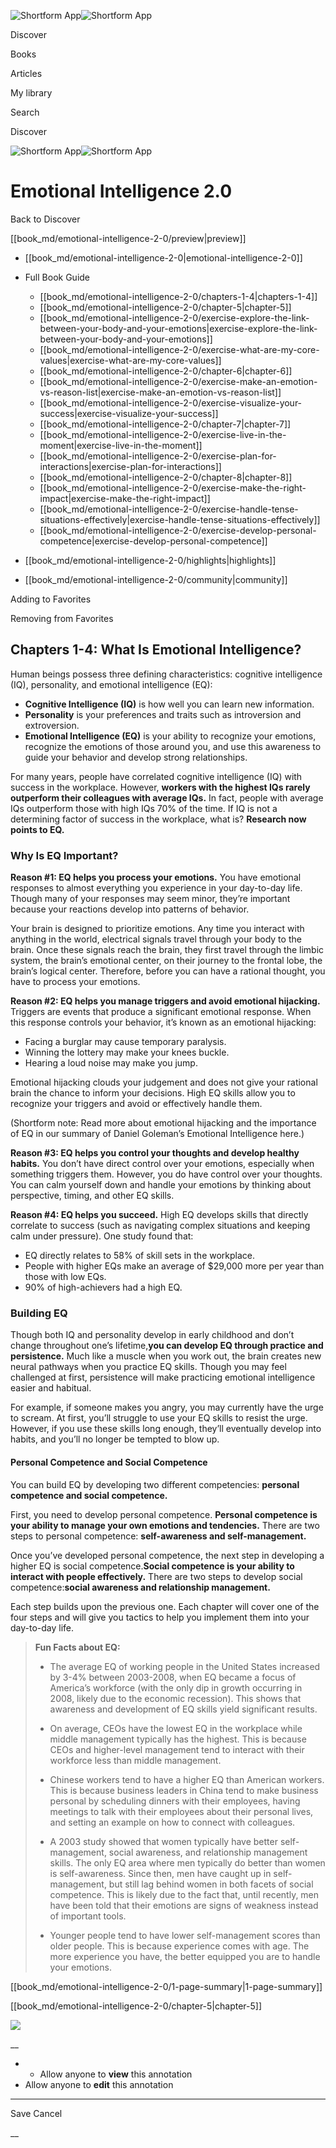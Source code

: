 ![Shortform App](/img/logo.36a2399e.svg)![Shortform App](/img/logo-dark.70c1b072.svg)

Discover

Books

Articles

My library

Search

Discover

![Shortform App](/img/logo.36a2399e.svg)![Shortform App](/img/logo-dark.70c1b072.svg)

# Emotional Intelligence 2.0

Back to Discover

[[book_md/emotional-intelligence-2-0/preview|preview]]

  * [[book_md/emotional-intelligence-2-0|emotional-intelligence-2-0]]
  * Full Book Guide

    * [[book_md/emotional-intelligence-2-0/chapters-1-4|chapters-1-4]]
    * [[book_md/emotional-intelligence-2-0/chapter-5|chapter-5]]
    * [[book_md/emotional-intelligence-2-0/exercise-explore-the-link-between-your-body-and-your-emotions|exercise-explore-the-link-between-your-body-and-your-emotions]]
    * [[book_md/emotional-intelligence-2-0/exercise-what-are-my-core-values|exercise-what-are-my-core-values]]
    * [[book_md/emotional-intelligence-2-0/chapter-6|chapter-6]]
    * [[book_md/emotional-intelligence-2-0/exercise-make-an-emotion-vs-reason-list|exercise-make-an-emotion-vs-reason-list]]
    * [[book_md/emotional-intelligence-2-0/exercise-visualize-your-success|exercise-visualize-your-success]]
    * [[book_md/emotional-intelligence-2-0/chapter-7|chapter-7]]
    * [[book_md/emotional-intelligence-2-0/exercise-live-in-the-moment|exercise-live-in-the-moment]]
    * [[book_md/emotional-intelligence-2-0/exercise-plan-for-interactions|exercise-plan-for-interactions]]
    * [[book_md/emotional-intelligence-2-0/chapter-8|chapter-8]]
    * [[book_md/emotional-intelligence-2-0/exercise-make-the-right-impact|exercise-make-the-right-impact]]
    * [[book_md/emotional-intelligence-2-0/exercise-handle-tense-situations-effectively|exercise-handle-tense-situations-effectively]]
    * [[book_md/emotional-intelligence-2-0/exercise-develop-personal-competence|exercise-develop-personal-competence]]
  * [[book_md/emotional-intelligence-2-0/highlights|highlights]]
  * [[book_md/emotional-intelligence-2-0/community|community]]



Adding to Favorites 

Removing from Favorites 

## Chapters 1-4: What Is Emotional Intelligence?

Human beings possess three defining characteristics: cognitive intelligence (IQ), personality, and emotional intelligence (EQ):

  * **Cognitive Intelligence (IQ)** is how well you can learn new information.
  * **Personality** is your preferences and traits such as introversion and extroversion.
  * **Emotional Intelligence (EQ)** is your ability to recognize your emotions, recognize the emotions of those around you, and use this awareness to guide your behavior and develop strong relationships.



For many years, people have correlated cognitive intelligence (IQ) with success in the workplace. However, **workers with the highest IQs rarely outperform their colleagues with average IQs.** In fact, people with average IQs outperform those with high IQs 70% of the time. If IQ is not a determining factor of success in the workplace, what is? **Research now points to EQ.**

### Why Is EQ Important?

**Reason #1: EQ helps you process your emotions.** You have emotional responses to almost everything you experience in your day-to-day life. Though many of your responses may seem minor, they’re important because your reactions develop into patterns of behavior.

Your brain is designed to prioritize emotions. Any time you interact with anything in the world, electrical signals travel through your body to the brain. Once these signals reach the brain, they first travel through the limbic system, the brain’s emotional center, on their journey to the frontal lobe, the brain’s logical center. Therefore, before you can have a rational thought, you have to process your emotions.

**Reason #2: EQ helps you manage triggers and avoid emotional hijacking.** Triggers are events that produce a significant emotional response. When this response controls your behavior, it’s known as an emotional hijacking:

  * Facing a burglar may cause temporary paralysis.
  * Winning the lottery may make your knees buckle.
  * Hearing a loud noise may make you jump.



Emotional hijacking clouds your judgement and does not give your rational brain the chance to inform your decisions. High EQ skills allow you to recognize your triggers and avoid or effectively handle them.

(Shortform note: Read more about emotional hijacking and the importance of EQ in our summary of Daniel Goleman’s Emotional Intelligence here.)

**Reason #3: EQ helps you control your thoughts and develop healthy habits.** You don’t have direct control over your emotions, especially when something triggers them. However, you do have control over your thoughts. You can calm yourself down and handle your emotions by thinking about perspective, timing, and other EQ skills.

**Reason #4: EQ helps you succeed.** High EQ develops skills that directly correlate to success (such as navigating complex situations and keeping calm under pressure). One study found that:

  * EQ directly relates to 58% of skill sets in the workplace.
  * People with higher EQs make an average of $29,000 more per year than those with low EQs.
  * 90% of high-achievers had a high EQ.



### Building EQ

Though both IQ and personality develop in early childhood and don’t change throughout one’s lifetime,**you can develop EQ through practice and persistence.** Much like a muscle when you work out, the brain creates new neural pathways when you practice EQ skills. Though you may feel challenged at first, persistence will make practicing emotional intelligence easier and habitual.

For example, if someone makes you angry, you may currently have the urge to scream. At first, you’ll struggle to use your EQ skills to resist the urge. However, if you use these skills long enough, they’ll eventually develop into habits, and you’ll no longer be tempted to blow up.

#### Personal Competence and Social Competence

You can build EQ by developing two different competencies: **personal competence and social competence.**

First, you need to develop personal competence. **Personal competence is your ability to manage your own emotions and tendencies.** There are two steps to personal competence: **self-awareness and self-management.**

Once you’ve developed personal competence, the next step in developing a higher EQ is social competence.**Social competence is your ability to interact with people effectively.** There are two steps to develop social competence:**social awareness and relationship management.**

Each step builds upon the previous one. Each chapter will cover one of the four steps and will give you tactics to help you implement them into your day-to-day life.

> **Fun Facts about EQ:**
> 
>   * The average EQ of working people in the United States increased by 3-4% between 2003-2008, when EQ became a focus of America’s workforce (with the only dip in growth occurring in 2008, likely due to the economic recession). This shows that awareness and development of EQ skills yield significant results.
> 
>   * On average, CEOs have the lowest EQ in the workplace while middle management typically has the highest. This is because CEOs and higher-level management tend to interact with their workforce less than middle management.
> 
>   * Chinese workers tend to have a higher EQ than American workers. This is because business leaders in China tend to make business personal by scheduling dinners with their employees, having meetings to talk with their employees about their personal lives, and setting an example on how to connect with colleagues.
> 
>   * A 2003 study showed that women typically have better self-management, social awareness, and relationship management skills. The only EQ area where men typically do better than women is self-awareness. Since then, men have caught up in self-management, but still lag behind women in both facets of social competence. This is likely due to the fact that, until recently, men have been told that their emotions are signs of weakness instead of important tools.
> 
>   * Younger people tend to have lower self-management scores than older people. This is because experience comes with age. The more experience you have, the better equipped you are to handle your emotions.
> 
> 


[[book_md/emotional-intelligence-2-0/1-page-summary|1-page-summary]]

[[book_md/emotional-intelligence-2-0/chapter-5|chapter-5]]

![](https://bat.bing.com/action/0?ti=56018282&Ver=2&mid=7aec1fca-aec8-47aa-aa1b-fe918b6e5a47&sid=49fff5b0636c11eeb9c611038afc8668&vid=4a005010636c11ee80c703d4c4a7acd5&vids=0&msclkid=N&pi=0&lg=en-US&sw=800&sh=600&sc=24&nwd=1&tl=Shortform%20%7C%20Book&p=https%3A%2F%2Fwww.shortform.com%2Fapp%2Fbook%2Femotional-intelligence-2-0%2Fchapters-1-4&r=&lt=391&evt=pageLoad&sv=1&rn=909824)

__

  *   * Allow anyone to **view** this annotation
  * Allow anyone to **edit** this annotation



* * *

Save Cancel

__



